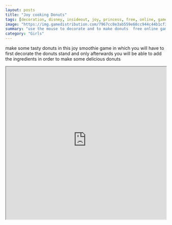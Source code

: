 ```yaml
---
layout: posts
title: "Joy cooking Donuts"
tags: [decoration, disney, insideout, joy, princess, free, online, games, oyna, game, free, games, play, play, games]
image: "https://img.gamedistribution.com/7967cc8e3ab559e68cc944c44b1cf3e8.jpg"
summary: "use the mouse to decorate and to make donuts  free online games oyna game free games play play games"
category: "Girls"
---
```


make some tasty donuts in this joy smoothie game in which you will have to first decorate the donuts stand and only afterwards you will be able to add the ingredients in order to make some delicious donuts

<iframe width="100%" height="480px;" src="https://flash.gamedistribution.com?game=7967cc8e3ab559e68cc944c44b1cf3e8"></iframe>